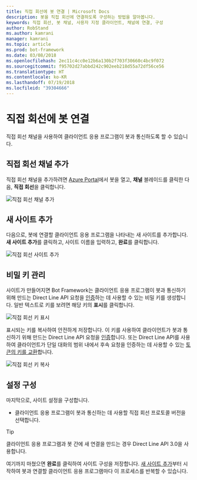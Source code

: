 ```yaml
---
title: 직접 회선에 봇 연결 | Microsoft Docs
description: 봇을 직접 회선에 연결하도록 구성하는 방법을 알아봅니다.
keywords: 직접 회선, 봇 채널, 사용자 지정 클라이언트, 채널에 연결, 구성
author: RobStand
ms.author: kamrani
manager: kamrani
ms.topic: article
ms.prod: bot-framework
ms.date: 03/08/2018
ms.openlocfilehash: 2ec11c4cc0e12b6a130b2f703f30660c4bc9f072
ms.sourcegitcommit: f95702d27abbd242c902eeb218d55a72df56ce56
ms.translationtype: HT
ms.contentlocale: ko-KR
ms.lasthandoff: 07/19/2018
ms.locfileid: "39304666"
---
```

# <a name="connect-a-bot-to-direct-line"></a>직접 회선에 봇 연결

직접 회선 채널을 사용하여 클라이언트 응용 프로그램이 봇과 통신하도록 할 수 있습니다. 

## <a name="add-the-direct-line-channel"></a>직접 회선 채널 추가

직접 회선 채널을 추가하려면 [Azure Portal](https://portal.azure.com/)에서 봇을 열고, **채널** 블레이드를 클릭한 다음, **직접 회선**을 클릭합니다.

![직접 회선 채널 추가](~/media/bot-service-channel-connect-directline/directline-addchannel.png)

## <a name="add-new-site"></a>새 사이트 추가

다음으로, 봇에 연결할 클라이언트 응용 프로그램을 나타내는 새 사이트를 추가합니다. **새 사이트 추가**를 클릭하고, 사이트 이름을 입력하고, **완료**를 클릭합니다.

![직접 회선 사이트 추가](~/media/bot-service-channel-connect-directline/directline-addsite.png)

## <a name="manage-secret-keys"></a>비밀 키 관리

사이트가 만들어지면 Bot Framework는 클라이언트 응용 프로그램이 봇과 통신하기 위해 만드는 Direct Line API 요청을 [인증](~/rest-api/bot-framework-rest-direct-line-3-0-authentication.md)하는 데 사용할 수 있는 비밀 키를 생성합니다. 일반 텍스트로 키를 보려면 해당 키의 **표시**를 클릭합니다.

![직접 회선 키 표시](~/media/bot-service-channel-connect-directline/directline-showkey.png)

표시되는 키를 복사하여 안전하게 저장합니다. 이 키를 사용하여 클라이언트가 봇과 통신하기 위해 만드는 Direct Line API 요청을 [인증](~/rest-api/bot-framework-rest-direct-line-3-0-authentication.md)합니다.
또는 Direct Line API를 사용하여 클라이언트가 단일 대화의 범위 내에서 후속 요청을 인증하는 데 사용할 수 있는 [토큰의 키를 교환](~/rest-api/bot-framework-rest-direct-line-3-0-authentication.md#generate-token)합니다.

![직접 회선 키 복사](~/media/bot-service-channel-connect-directline/directline-copykey.png)

## <a name="configure-settings"></a>설정 구성

마지막으로, 사이트 설정을 구성합니다.

- 클라이언트 응용 프로그램이 봇과 통신하는 데 사용할 직접 회선 프로토콜 버전을 선택합니다.

> [!TIP]
> 클라이언트 응용 프로그램과 봇 간에 새 연결을 만드는 경우 Direct Line API 3.0을 사용합니다.

여기까지 마쳤으면 **완료**를 클릭하여 사이트 구성을 저장합니다. [새 사이트 추가](#add-new-site)부터 시작하여 봇과 연결할 클라이언트 응용 프로그램마다 이 프로세스를 반복할 수 있습니다.
